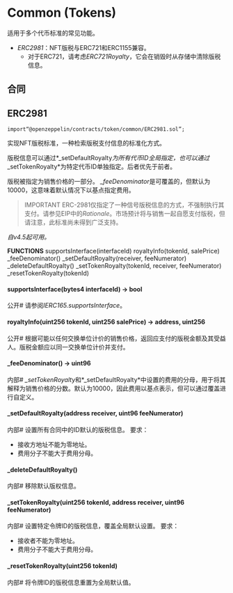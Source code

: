 # Common (Tokens)
适用于多个代币标准的常见功能。

* *ERC2981*：NFT版税与ERC721和ERC1155兼容。
    * 对于ERC721，请考虑*ERC721Royalty*，它会在销毁时从存储中清除版税信息。

## 合同

## ERC2981
```
import“@openzeppelin/contracts/token/common/ERC2981.sol”;
```
实现NFT版税标准，一种检索版税支付信息的标准化方式。

版税信息可以通过*_setDefaultRoyalty*为所有代币ID全局指定，也可以通过*_setTokenRoyalty*为特定代币ID单独指定。后者优先于前者。

版税被指定为销售价格的一部分。 *_feeDenominator*是可覆盖的，但默认为10000，这意味着默认情况下以基点指定费用。

>IMPORTANT
ERC-2981仅指定了一种信号版税信息的方式，不强制执行其支付。请参见EIP中的*Rationale*。市场预计将与销售一起自愿支付版税，但请注意，此标准尚未得到广泛支持。

*自v4.5起可用。*

**FUNCTIONS**
supportsInterface(interfaceId)
royaltyInfo(tokenId, salePrice)
_feeDenominator()
_setDefaultRoyalty(receiver, feeNumerator)
_deleteDefaultRoyalty()
_setTokenRoyalty(tokenId, receiver, feeNumerator)
_resetTokenRoyalty(tokenId)

#### supportsInterface(bytes4 interfaceId) → bool
公开#
请参阅*IERC165.supportsInterface*。

#### royaltyInfo(uint256 tokenId, uint256 salePrice) → address, uint256
公开#
根据可能以任何交换单位计价的销售价格，返回应支付的版税金额及其受益人。版税金额应以同一交换单位计价并支付。

#### _feeDenominator() → uint96
内部#
*_setTokenRoyalty*和*_setDefaultRoyalty*中设置的费用的分母，用于将其解释为销售价格的分数。默认为10000，因此费用以基点表示，但可以通过覆盖进行自定义。

#### _setDefaultRoyalty(address receiver, uint96 feeNumerator)
内部#
设置所有合同中的ID默认的版税信息。
要求：
* 接收方地址不能为零地址。
* 费用分子不能大于费用分母。

#### _deleteDefaultRoyalty()
内部#
移除默认版权信息。

#### _setTokenRoyalty(uint256 tokenId, address receiver, uint96 feeNumerator)
内部#
设置特定令牌ID的版税信息，覆盖全局默认设置。
要求：
* 接收者不能为零地址。
* 费用分子不能大于费用分母。

#### _resetTokenRoyalty(uint256 tokenId)
内部#
将令牌ID的版税信息重置为全局默认值。
